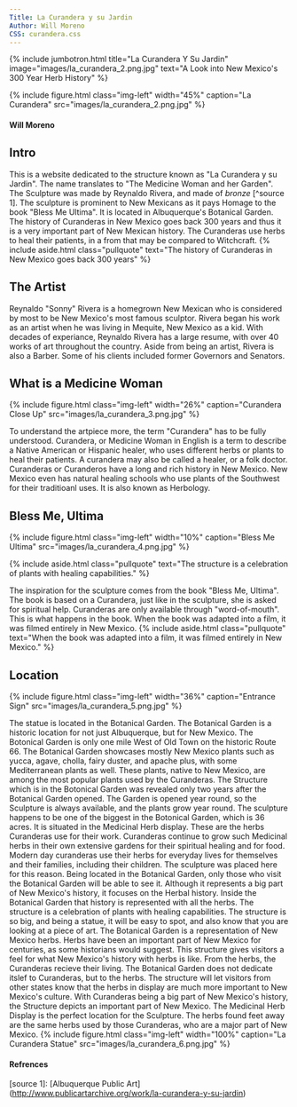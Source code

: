 ```yaml
---
Title: La Curandera y su Jardin
Author: Will Moreno
CSS: curandera.css
---
```

{% include jumbotron.html
title="La Curandera Y Su Jardin"
image="images/la_curandera_2.png.jpg"
text="A Look into New Mexico's 300 Year Herb History"
%}









{% include figure.html
  class="img-left"
  width="45%"
  caption="La Curandera"
  src="images/la_curandera_2.png.jpg"
%}
#### Will Moreno

## Intro
This is a website dedicated to the structure known as "La Curandera y su Jardin". The name translates to "The Medicine Woman and her Garden". The Sculpture was made by Reynaldo Rivera, and made of *bronze* [^source 1]. The sculpture is prominent to New Mexicans as it pays Homage to the book "Bless Me Ultima". It is located in Albuquerque's Botanical Garden. The history of Curanderas in New Mexico goes back 300 years and thus it is a very important part of New Mexican history. The Curanderas use herbs to heal their patients, in a from that may be compared to Witchcraft.
{% include aside.html
  class="pullquote"
  text="The history of Curanderas in New Mexico goes back 300 years"
  %}



## The Artist
Reynaldo "Sonny" Rivera is a homegrown New Mexican who is considered by most to be New Mexico's most famous sculptor. Rivera began his work as an artist when he was living in Mequite, New Mexico as a kid. With decades of experiance, Reynaldo Rivera has a large resume, with over 40 works of art throughout the country. Aside from being an artist, Rivera is also a Barber. Some of his clients included former Governors and Senators.

## What is a Medicine Woman
{% include figure.html
  class="img-left"
  width="26%"
  caption="Curandera Close Up"
  src="images/la_curandera_3.png.jpg"
%}

To understand the artpiece more, the term "Curandera" has to be fully understood. Curandera, or Medicine Woman in English is a term to describe a Native American or Hispanic healer, who uses different herbs or plants to heal their patients. A curandera may also be called a healer, or a folk doctor. Curanderas or Curanderos have a long and rich history in New Mexico. New Mexico even has natural healing schools who use plants of the Southwest for their traditioanl uses. It is also known as Herbology.













## Bless Me, Ultima
{% include figure.html
  class="img-left"
  width="10%"
  caption="Bless Me Ultima"
  src="images/la_curandera_4.png.jpg"
%}

{% include aside.html
  class="pullquote"
  text="The structure is a celebration of plants with healing capabilities."
  %}

The inspiration for the sculpture comes from the book "Bless Me, Ultima". The book is based on a Curandera, just like in the sculpture, she is asked for spiritual help. Curanderas are only available through "word-of-mouth". This is what happens in the book. When the book was adapted into a film, it was filmed entirely in New Mexico.
 {% include aside.html
  class="pullquote"
  text="When the book was adapted into a film, it was filmed entirely in New Mexico."
  %}

## Location

{% include figure.html
  class="img-left"
  width="36%"
  caption="Entrance Sign"
  src="images/la_curandera_5.png.jpg"
%}

  
  The statue is located in the Botanical Garden. The Botanical Garden is a historic location for not just Albuquerque, but for New Mexico. The Botonical Garden is only one mile West of Old Town on the historic Route 66. The Botanical Garden showcases mostly New Mexico plants such as yucca, agave, cholla, fairy duster, and apache plus, with some Mediterranean plants as well. These plants, native to New Mexico, are among the most popular plants used by the Curanderas. The Structure which is in the Botonical Garden was revealed only two years after the Botanical Garden opened. The Garden is opened year round, so the Sculpture is always available, and the plants grow year round. The sculpture happens to be one of the biggest in the Botonical Garden, which is 36 acres. It is situated in the Medicinal Herb display. These are the herbs Curanderas use for their work. Curanderas continue to grow such Medicinal herbs in their own extensive gardens for their spiritual healing and for food. Modern day curanderas use their herbs for everyday lives for themselves and their families, including their children. The sculpture was placed here for this reason. Being located in the Botanical Garden, only those who visit the Botanical Garden will be able to see it. Although it represents a big part of New Mexico's history, it focuses on the Herbal history. Inside the Botanical Garden that history is represented with all the herbs. The structure is a celebration of plants with healing capabilities. The structure is so big, and being a statue, it will be easy to spot, and also know that you are looking at a piece of art. The Botanical Garden is a representation of New Mexico herbs. Herbs have been an important part of New Mexico for centuries, as some historians would suggest. This structure gives visitors a feel for what New Mexico's history with herbs is like. From the herbs, the Curanderas recieve their living. The Botanical Garden does not dedicate itslef to Curanderas, but to the herbs. The structure will let visitors from other states know that the herbs in display are much more important to New Mexico's culture. With Curanderas being a big part of New Mexico's history, the Structure depicts an important part of New Mexico. The Medicinal Herb Display is the perfect location for the Sculpture. The herbs found feet away are the same herbs used by those Curanderas, who are a major part of New Mexico.
{% include figure.html
  class="img-left"
  width="100%"
  caption="La Curandera Statue"
  src="images/la_curandera_6.png.jpg"
%}




#### Refrences
[source 1]: [Albuquerque Public Art] (http://www.publicartarchive.org/work/la-curandera-y-su-jardin)


